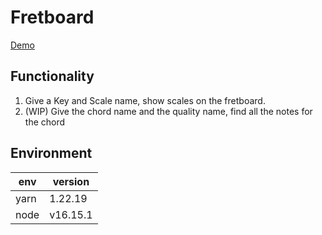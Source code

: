 # Fretboard

[Demo](https://harryuan65.github.io/Fretboard/)

## Functionality

1. Give a Key and Scale name, show scales on the fretboard.
2. (WIP) Give the chord name and the quality name, find all the notes for the chord

## Environment

| env  | version  |
| ---- | -------- |
| yarn | 1.22.19  |
| node | v16.15.1 |
